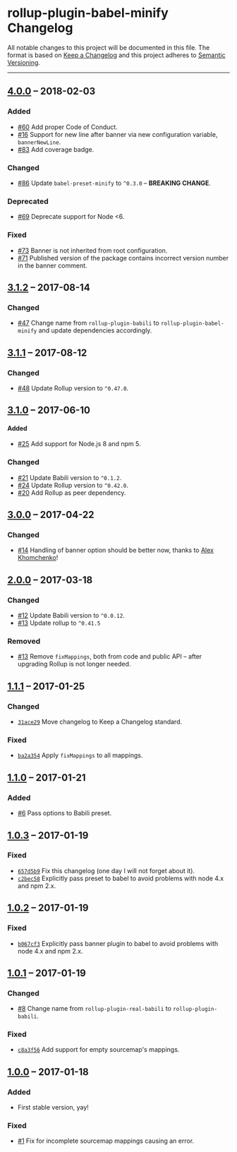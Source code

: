 # rollup-plugin-babel-minify Changelog

All notable changes to this project will be documented in this file.
The format is based on [Keep a Changelog](http://keepachangelog.com/)
and this project adheres to [Semantic Versioning](http://semver.org/).

---

## [4.0.0] – 2018-02-03
### Added
* [#60] Add proper Code of Conduct.
* [#16] Support for new line after banner via new configuration variable, `bannerNewLine`.
* [#83] Add coverage badge.

### Changed
* [#86] Update `babel-preset-minify` to `^0.3.0` – **BREAKING CHANGE**.

### Deprecated
* [#69] Deprecate support for Node <6.

### Fixed
* [#73] Banner is not inherited from root configuration.
* [#71] Published version of the package contains incorrect version number in the banner comment.

## [3.1.2] – 2017-08-14
### Changed
* [#47] Change name from `rollup-plugin-babili` to `rollup-plugin-babel-minify` and update dependencies accordingly.

## [3.1.1] – 2017-08-12
### Changed
* [#48] Update Rollup version to `^0.47.0`.

## [3.1.0] – 2017-06-10
#### Added
* [#25] Add support for Node.js 8 and npm 5.

### Changed
* [#21] Update Babili version to `^0.1.2`.
* [#24] Update Rollup version to `^0.42.0`.
* [#20] Add Rollup as peer dependency.

## [3.0.0] – 2017-04-22
### Changed
* [#14] Handling of banner option should be better now, thanks to [Alex Khomchenko](https://github.com/gagoman)!

## [2.0.0] – 2017-03-18
### Changed
* [#12] Update Babili version to `^0.0.12`.
* [#13] Update rollup to `^0.41.5`

### Removed
* [#13] Remove `fixMappings`, both from code and public API – after upgrading Rollup is not longer needed.

## [1.1.1] – 2017-01-25
### Changed
* [`31ace29`] Move changelog to Keep a Changelog standard.

### Fixed
* [`ba2a354`] Apply `fixMappings` to all mappings.

## [1.1.0] – 2017-01-21
### Added
* [#6] Pass options to Babili preset.

## [1.0.3] – 2017-01-19
### Fixed
* [`657d5b9`] Fix this changelog (one day I will not forget about it).
* [`c2bec58`] Explicitly pass preset to babel to avoid problems with node 4.x and npm 2.x.

## [1.0.2] – 2017-01-19
### Fixed
* [`b067cf3`] Explicitly pass banner plugin to babel to avoid problems with node 4.x and npm 2.x.

## [1.0.1] – 2017-01-19
### Changed
* [#8] Change name from `rollup-plugin-real-babili` to `rollup-plugin-babili`.

### Fixed
* [`c8a3f56`] Add support for empty sourcemap's mappings.

## [1.0.0] – 2017-01-18
### Added
* First stable version, yay!

### Fixed
* [#1] Fix for incomplete sourcemap mappings causing an error.

[`31ace29`]: https://github.com/Comandeer/rollup-plugin-babel-minify/commit/31ace298ff94d58aee8fd13b9aeda39ab59a60c0
[`ba2a354`]: https://github.com/Comandeer/rollup-plugin-babel-minify/commit/ba2a354ae8859a7127a74a4b89a7071cf8028c10
[`657d5b9`]: https://github.com/Comandeer/rollup-plugin-babel-minify/commit/657d5b9be3ae7f65b3f3b6d79995992dede70b15
[`c2bec58`]: https://github.com/Comandeer/rollup-plugin-babel-minify/commit/c2bec58c6b921193cfc42e1d6124966d74356eab
[`b067cf3`]: https://github.com/Comandeer/rollup-plugin-babel-minify/commit/b067cf38948f0c432d1ad495162f3bd34cd70b59
[`c8a3f56`]: https://github.com/Comandeer/rollup-plugin-babel-minify/commit/c8a3f562a86deeaff0f57013afe97e1267c75180
[#1]: https://github.com/Comandeer/rollup-plugin-babel-minify/issues/1
[#6]: https://github.com/Comandeer/rollup-plugin-babel-minify/issues/6
[#8]: https://github.com/Comandeer/rollup-plugin-babel-minify/issues/8
[#12]: https://github.com/Comandeer/rollup-plugin-babel-minify/pull/12
[#13]: https://github.com/Comandeer/rollup-plugin-babel-minify/pull/13
[#14]: https://github.com/Comandeer/rollup-plugin-babel-minify/issues/14
[#16]: https://github.com/Comandeer/rollup-plugin-babel-minify/issues/16
[#20]: https://github.com/Comandeer/rollup-plugin-babel-minify/issues/20
[#21]: https://github.com/Comandeer/rollup-plugin-babel-minify/pull/21
[#24]: https://github.com/Comandeer/rollup-plugin-babel-minify/pull/24
[#25]: https://github.com/Comandeer/rollup-plugin-babel-minify/issues/25
[#47]: https://github.com/Comandeer/rollup-plugin-babel-minify/issues/47
[#48]: https://github.com/Comandeer/rollup-plugin-babel-minify/pull/48
[#60]: https://github.com/Comandeer/rollup-plugin-babel-minify/pull/60
[#69]: https://github.com/Comandeer/rollup-plugin-babel-minify/issues/69
[#71]: https://github.com/Comandeer/rollup-plugin-babel-minify/issues/71
[#73]: https://github.com/Comandeer/rollup-plugin-babel-minify/issues/73
[#83]: https://github.com/Comandeer/rollup-plugin-babel-minify/issues/83
[#86]: https://github.com/Comandeer/rollup-plugin-babel-minify/pull/86

[4.0.0]: https://github.com/Comandeer/rollup-plugin-babili/compare/v3.1.2...v4.0.0
[3.1.2]: https://github.com/Comandeer/rollup-plugin-babili/compare/v3.1.1...v3.1.2
[3.1.1]: https://github.com/Comandeer/rollup-plugin-babili/compare/v3.1.0...v3.1.1
[3.1.0]: https://github.com/Comandeer/rollup-plugin-babili/compare/v3.0.0...v3.1.0
[3.0.0]: https://github.com/Comandeer/rollup-plugin-babili/compare/v2.0.0...v3.0.0
[2.0.0]: https://github.com/Comandeer/rollup-plugin-babili/compare/v1.1.1...v2.0.0
[1.1.1]: https://github.com/Comandeer/rollup-plugin-babili/compare/v1.1.0...v1.1.1
[1.1.0]: https://github.com/Comandeer/rollup-plugin-babili/compare/v1.0.3...v1.1.0
[1.0.3]: https://github.com/Comandeer/rollup-plugin-babili/compare/v1.0.2...v1.0.3
[1.0.2]: https://github.com/Comandeer/rollup-plugin-babili/compare/v1.0.1...v1.0.2
[1.0.1]: https://github.com/Comandeer/rollup-plugin-babili/compare/v1.0.0...v1.0.1
[1.0.0]: https://github.com/Comandeer/rollup-plugin-babili/compare/v1.0.0-alpha3...v1.0.0

